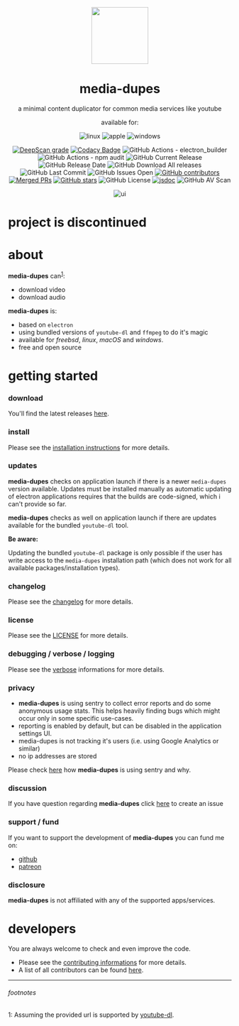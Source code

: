 <p align="center">
  <a href="#"><img src="https://raw.githubusercontent.com/yafp/media-dupes/master/.github/images/logo/128x128.png" width="128"></a>
</p>

<div align="center">
  <h1>media-dupes</h1>

a minimal content duplicator for common media services like youtube

available for:

![linux](https://raw.githubusercontent.com/yafp/media-dupes/master/.github/images/platform/linux_32x32.png)
![apple](https://raw.githubusercontent.com/yafp/media-dupes/master/.github/images/platform/apple_32x32.png)
![windows](https://raw.githubusercontent.com/yafp/media-dupes/master/.github/images/platform/windows_32x32.png)

[![DeepScan grade](https://deepscan.io/api/teams/8831/projects/11041/branches/160247/badge/grade.svg)](https://deepscan.io/dashboard#view=project&tid=8831&pid=11041&bid=160247)
[![Codacy Badge](https://api.codacy.com/project/badge/Grade/0c30508f8add43ee8fbb62c2a669e76b)](https://www.codacy.com/manual/yafp/media-dupes?utm_source=github.com&amp;utm_medium=referral&amp;utm_content=yafp/media-dupes&amp;utm_campaign=Badge_Grade)
![GitHub Actions - electron_builder](https://github.com/yafp/media-dupes/workflows/electron_builder/badge.svg)
![GitHub Actions - npm audit](https://github.com/yafp/media-dupes/workflows/npm%20audit/badge.svg)
![GitHub Current Release](https://img.shields.io/github/release/yafp/media-dupes.svg?style=flat)
![GitHub Release Date](https://img.shields.io/github/release-date/yafp/media-dupes.svg?style=flat)
![GitHub Download All releases](https://img.shields.io/github/downloads/yafp/media-dupes/total.svg)
![GitHub Last Commit](https://img.shields.io/github/last-commit/yafp/media-dupes.svg?style=flat)
![GitHub Issues Open](https://img.shields.io/github/issues-raw/yafp/media-dupes.svg?style=flat)
[![GitHub contributors](https://img.shields.io/github/contributors/yafp/media-dupes.svg)](https://github.com/yafp/media-dupes/graphs/contributors/)
[![Merged PRs](https://img.shields.io/github/issues-pr-closed-raw/yafp/media-dupes.svg?label=merged+PRs)](https://github.com/yafp/media-dupes/pulls?q=is:pr+is:merged)
[![GitHub stars](https://img.shields.io/github/stars/yafp/media-dupes)](https://github.com/yafp/media-dupes/stargazers)
![GitHub License](https://img.shields.io/github/license/yafp/media-dupes.svg)
[![jsdoc](https://github.com/yafp/media-dupes/workflows/jsdoc/badge.svg)](https://yafp.github.io/media-dupes/)
![GitHub AV Scan](https://github.com/yafp/media-dupes/workflows/av_scan/badge.svg)


![ui](https://raw.githubusercontent.com/yafp/media-dupes/master/.github/images/screenshots/ui_latest.png)

</div>

# project is discontinued

# about
**media-dupes** can<sup>[1](#footnote1)</sup>:

* download video
* download audio

**media-dupes** is:

* based on `electron`
* using bundled versions of `youtube-dl` and `ffmpeg` to do it's magic
* available for *freebsd*, *linux*, *macOS* and *windows*.
* free and open source

# getting started

### download
You'll find the latest releases [here](https://github.com/yafp/media-dupes/releases).

### install
Please see the [installation instructions](docs/INSTALL.md) for more details.

### updates
**media-dupes** checks on application launch if there is a newer `media-dupes` version available.
Updates must be installed manually as automatic updating of electron applications requires that the builds are code-signed, which i can't provide so far.

**media-dupes** checks as well on application launch if there are updates available for the bundled `youtube-dl` tool.

**Be aware:**

Updating the bundled `youtube-dl` package is only possible if the user has write access to the `media-dupes` installation path (which does not work for all available packages/installation types).

### changelog
Please see the [changelog](docs/CHANGELOG.md) for more details.

### license
Please see the [LICENSE](LICENSE) for more details.

### debugging / verbose / logging
Please see the [verbose](docs/VERBOSE.md) informations for more details.

### privacy
* **media-dupes** is using sentry to collect error reports and do some anonymous usage stats. This helps heavily finding bugs which might occur only in some specific use-cases.
* reporting is enabled by default, but can be disabled in the application settings UI.
* media-dupes is not tracking it's users (i.e. using Google Analytics or similar)
* no ip addresses are stored

Please check [here](docs/SENTRY.md) how **media-dupes** is using sentry and why.

### discussion
If you have question regarding **media-dupes** click [here](https://github.com/yafp/media-dupes/issues) to create an issue

### support / fund
If you want to support the development of **media-dupes** you can fund me on:

* [github](https://github.com/sponsors/yafp)
* [patreon](https://www.patreon.com/yafp)

### disclosure
**media-dupes** is not affiliated with any of the supported apps/services.


# developers
You are always welcome to check and even improve the code.

* Please see the [contributing informations](docs/CONTRIBUTING.md) for more details.
* A list of all contributors can be found [here](docs/CONTRIBUTORS.md).


***

###### footnotes
<a name="footnote1">1</a>: Assuming the provided url is supported by [youtube-dl](https://ytdl-org.github.io/youtube-dl/supportedsites.html).

